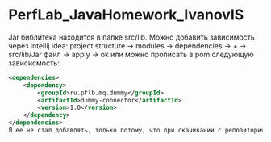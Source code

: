 # PerfLab_JavaHomework_IvanovIS
Jar библитека находится в папке src/lib. Можно добавить зависимость через intellij idea: 
project structure -> modules -> dependencies -> + ->  src/lib/Jar файл -> apply -> ok 
или можно прописать в pom следующую зависисмость:
```xml
<dependencies>
    <dependency>
        <groupId>ru.pflb.mq.dummy</groupId>
        <artifactId>dummy-connector</artifactId>
        <version>1.0</version>
    </dependency>
</dependencies>
Я ее не стал добавлять, только потому, что при скачивании с репозитория пропадают коментарии кода, но при добаленнии кода после скачивания все работает нормально
